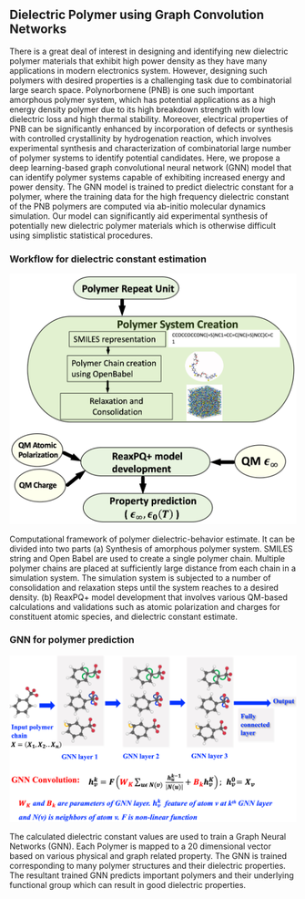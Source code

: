 ## Dielectric Polymer using Graph Convolution Networks

There is a great deal of interest in designing and identifying new dielectric polymer materials that exhibit high power density as they have many applications in modern electronics system. 
However, designing such polymers with desired properties is a challenging task due to combinatorial large search space. 
Polynorbornene (PNB) is one such important amorphous polymer system, which has potential applications as a high energy density polymer due to its high breakdown strength with low dielectric loss and high thermal stability. Moreover, electrical properties of PNB can be significantly enhanced by incorporation of defects or synthesis with controlled crystallinity by hydrogenation reaction, which involves experimental synthesis and characterization of combinatorial large number of polymer systems to identify potential candidates. Here, we propose a deep learning-based graph convolutional neural network (GNN) model that can identify polymer systems capable of exhibiting increased energy and power density. The GNN model is trained to predict dielectric constant for a polymer, where the training data for the high frequency dielectric constant of the PNB polymers are computed via ab-initio molecular dynamics simulation. Our model can significantly aid experimental synthesis of potentially new dielectric polymer materials which is otherwise difficult using simplistic statistical procedures.


### Workflow for dielectric constant estimation

![Workflow](https://github.com/AnkitMish/PolymerGNN/blob/master/img/Workflow.jpg)
<br>

Computational framework of polymer dielectric-behavior estimate. It can be divided into two parts (a) Synthesis of amorphous polymer system. SMILES string and Open Babel are used to create a single polymer chain. Multiple polymer chains are placed at sufficiently large distance from each chain in a simulation system. The simulation system is subjected to a number of consolidation and relaxation steps until the system reaches to a desired density.  (b) ReaxPQ+ model development that involves various QM-based calculations and validations such as atomic polarization and charges for constituent atomic species, and dielectric constant estimate.


### GNN for polymer prediction

![GNN](https://github.com/AnkitMish/PolymerGNN/blob/master/img/GNN.jpg)

The calculated dielectric constant values are used to train a Graph Neural Networks (GNN). Each Polymer is mapped to a 20 dimensional vector based on various physical and graph related property. The GNN is trained corresponding to many polymer structures and their dielectric properties. The resultant trained GNN predicts important polymers and their underlying functional group which can result in good dielectric properties.



